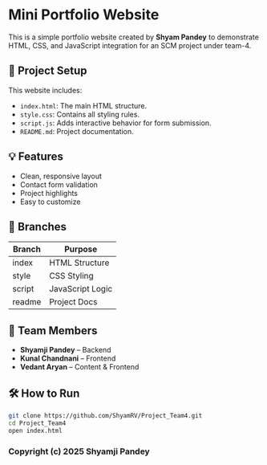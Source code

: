 # Mini Portfolio Website

This is a simple portfolio website created by **Shyam Pandey** to demonstrate HTML, CSS, and JavaScript integration for an SCM project under team-4.

## 🔧 Project Setup

This website includes:

- `index.html`: The main HTML structure.
- `style.css`: Contains all styling rules.
- `script.js`: Adds interactive behavior for form submission.
- `README.md`: Project documentation.

## 💡 Features

- Clean, responsive layout
- Contact form validation
- Project highlights
- Easy to customize

## 📁 Branches

| Branch | Purpose         |
|--------|------------------|
| index  | HTML Structure   |
| style  | CSS Styling      |
| script | JavaScript Logic |
| readme | Project Docs     |

## 👥 Team Members

- **Shyamji Pandey** – Backend  
- **Kunal Chandnani** – Frontend  
- **Vedant Aryan** – Content & Frontend 

## 🛠️ How to Run

```bash
git clone https://github.com/ShyamRV/Project_Team4.git
cd Project_Team4
open index.html
```
### Copyright (c) 2025 Shyamji Pandey
